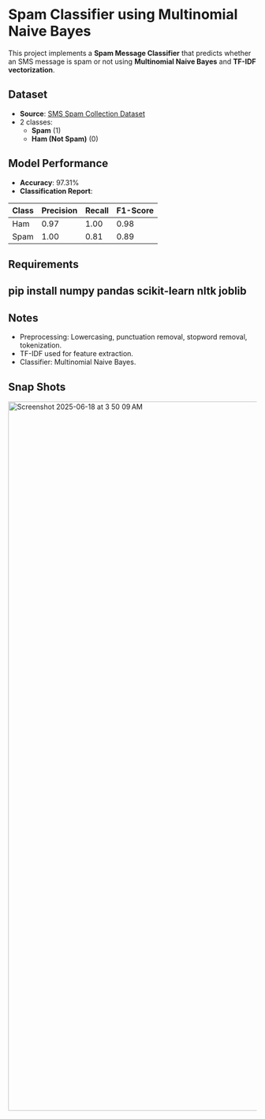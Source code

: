 # Spam Classifier using Multinomial Naive Bayes

This project implements a **Spam Message Classifier** that predicts whether an SMS message is spam or not using **Multinomial Naive Bayes** and **TF-IDF vectorization**.

## Dataset
- **Source**: [SMS Spam Collection Dataset](https://raw.githubusercontent.com/justmarkham/pycon-2016-tutorial/master/data/sms.tsv)
- 2 classes:  
  - **Spam** (1)  
  - **Ham (Not Spam)** (0)


## Model Performance

- **Accuracy**: 97.31%
- **Classification Report**:

| Class | Precision | Recall | F1-Score |
|-------|-----------|--------|----------|
| Ham   | 0.97      | 1.00   | 0.98     |
| Spam  | 1.00      | 0.81   | 0.89     |

## Requirements
## pip install numpy pandas scikit-learn nltk joblib

## Notes
- Preprocessing: Lowercasing, punctuation removal, stopword removal, tokenization.
- TF-IDF used for feature extraction.
- Classifier: Multinomial Naive Bayes.

## Snap Shots
<img width="1440" alt="Screenshot 2025-06-18 at 3 50 09 AM" src="https://github.com/user-attachments/assets/704a394b-a1ed-4156-b8c3-de401c1489b4" />
